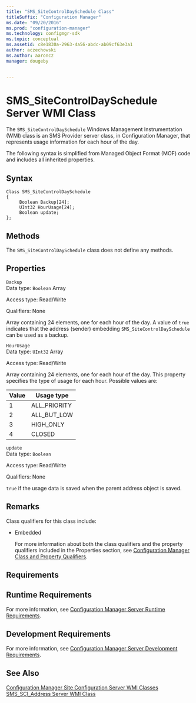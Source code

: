 ```yaml
---
title: "SMS_SiteControlDaySchedule Class"
titleSuffix: "Configuration Manager"
ms.date: "09/20/2016"
ms.prod: "configuration-manager"
ms.technology: configmgr-sdk
ms.topic: conceptual
ms.assetid: c8e1830a-2963-4a56-abdc-ab09cf63e3a1
author: aczechowski
ms.author: aaroncz
manager: dougeby


---
```

# SMS_SiteControlDaySchedule Server WMI Class
The `SMS_SiteControlDaySchedule` Windows Management Instrumentation (WMI) class is an SMS Provider server class, in Configuration Manager, that represents usage information for each hour of the day.  

 The following syntax is simplified from Managed Object Format (MOF) code and includes all inherited properties.  

## Syntax  

```  
Class SMS_SiteControlDaySchedule   
{  
     Boolean Backup[24];  
     UInt32 HourUsage[24];  
     Boolean update;  
};  
```  

## Methods  
 The `SMS_SiteControlDaySchedule` class does not define any methods.  

## Properties  
 `Backup`  
 Data type: `Boolean` Array  

 Access type: Read/Write  

 Qualifiers: None  

 Array containing 24 elements, one for each hour of the day. A value of `true` indicates that the address (sender) embedding `SMS_SiteControlDaySchedule` can be used as a backup.  

 `HourUsage`  
 Data type: `UInt32` Array  

 Access type: Read/Write  

 Array containing 24 elements, one for each hour of the day. This property specifies the type of usage for each hour. Possible values are:  

|Value|Usage type|  
|-|-|  
|1|ALL_PRIORITY|  
|2|ALL_BUT_LOW|  
|3|HIGH_ONLY|  
|4|CLOSED|  

 `update`  
 Data type: `Boolean`  

 Access type: Read/Write  

 Qualifiers: None  

 `true` if the usage data is saved when the parent address object is saved.  

## Remarks  
 Class qualifiers for this class include:  

- Embedded  

  For more information about both the class qualifiers and the property qualifiers included in the Properties section, see [Configuration Manager Class and Property Qualifiers](../../../../../develop/reference/misc/class-and-property-qualifiers.md).  

## Requirements  

## Runtime Requirements  
 For more information, see [Configuration Manager Server Runtime Requirements](../../../../../develop/core/reqs/server-runtime-requirements.md).  

## Development Requirements  
 For more information, see [Configuration Manager Server Development Requirements](../../../../../develop/core/reqs/server-development-requirements.md).  

## See Also  
 [Configuration Manager Site Configuration Server WMI Classes](../../../../../develop/reference/core/servers/configure/site-configuration-server-wmi-classes.md)   
 [SMS_SCI_Address Server WMI Class](../../../../../develop/reference/core/servers/configure/sms_sci_address-server-wmi-class.md)
